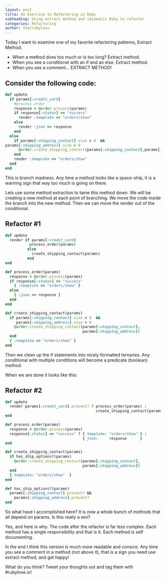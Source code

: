 ```yaml
---
layout: post
title: An Exercise in Refactoring in Ruby
subheading: Using extract method and idiomatic Ruby to refactor
categories: Refactoring
author: thatrubylove
---
```


Today I want to examine one of my favorite refactoring patterns, Extract
Method. 

* When a method does too much or is too long? Extract method.
* When you see a conditional with an if and an else. Extract method.
* When you see a comment... EXTRACT METHOD!

## Consider the following code:

```ruby
def update
  if params[:credit_card]
    #process order
    response = @order.process(params)
    if response[:status] == "success"
      render :template => "orders/show"
    else
      render :json => response
    end
  else
    if params[:shipping_contact].size > 0  &&
params[:shipping_address].size > 0
      @order.create_shipping_contact(params[:shipping_contact],params[:shipping_address])
    end
    render :template => "orders/show"
  end
end
```

This is branch madness. Any time a method looks like a space-ship, it is
a warning sign that way too much is going on there.

Lets use some method extraction to tame this method down. We will be
creating a new method at each point of branching. We move the code
inside the branch into the new method. Then we can move the render out
of the conditional.

## Refactor #1
```ruby
def update
  render if params[:credit_card]
           process_order(params)
          else
            create_shipping_contact(params)
          end
end

def process_order(params)
  response = @order.process(params)
  if response[:status] == "success"
    { :template => "orders/show" }
  else
    { :json => response }
  end
end

def create_shipping_contact(params)
  if params[:shipping_contact].size > 0  &&
     params[:shipping_address].size > 0
    @order.create_shipping_contact(params[:shipping_contact],
                                   params[:shipping_address])
  end
  { :template => "orders/show" }
end
```

Then we clean up the if statements into nicely formatted ternaries. Any
conditional with multiple conditions will become a predicate (boolean)
method.

When we are done it looks like this:

## Refactor #2

```ruby
def update
  render params[:credit_card].present? ? process_order(params) :
                                         create_shipping_contact(params)
end

def process_order(params)
  response = @order.process(params)
  response[:status] == "success" ? { template: "orders/show" } :
                                   { json:     response      }
end

def create_shipping_contact(params)
  if has_ship_options?(params)
    @order.create_shipping_contact(params[:shipping_contact],
                                   params[:shipping_address])
  end
  { template: "orders/show"  }
end

def has_ship_options?(params)
  params[:shipping_contact].present? &&
    params[:shipping_address].present?
end
```

So what have I accomplished here? It is now a whole bunch of methods
that all depend on params. Is this really a win?

Yes, and here is why. The code after the refactor is far less complex.
Each method has a single responsibility and that is it. Each method is
self documenting.

In the end I think this version is much more readable and consice. Any 
time you see a comment in a method (not above it), that is a sign you 
need use extract method, and get happy!

What do you think? Tweet your thoughts out and tag them with #rubylove.io!
